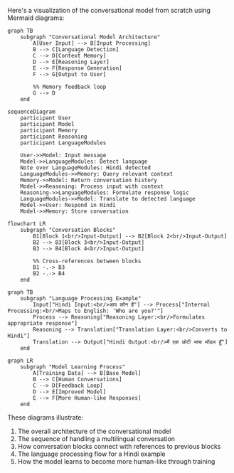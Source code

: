 Here's a visualization of the conversational model from scratch using Mermaid diagrams:

```mermaid
graph TB
    subgraph "Conversational Model Architecture"
        A[User Input] --> B[Input Processing]
        B --> C[Language Detection]
        C --> D[Context Memory]
        D --> E[Reasoning Layer]
        E --> F[Response Generation]
        F --> G[Output to User]
        
        %% Memory feedback loop
        G --> D
    end
```

```mermaid
sequenceDiagram
    participant User
    participant Model
    participant Memory
    participant Reasoning
    participant LanguageModules
    
    User->>Model: Input message
    Model->>LanguageModules: Detect language
    Note over LanguageModules: Hindi detected
    LanguageModules->>Memory: Query relevant context
    Memory->>Model: Return conversation history
    Model->>Reasoning: Process input with context
    Reasoning->>LanguageModules: Formulate response logic
    LanguageModules->>Model: Translate to detected language
    Model->>User: Respond in Hindi
    Model->>Memory: Store conversation
```

```mermaid
flowchart LR
    subgraph "Conversation Blocks"
        B1[Block 1<br/>Input-Output] --> B2[Block 2<br/>Input-Output]
        B2 --> B3[Block 3<br/>Input-Output]
        B3 --> B4[Block 4<br/>Input-Output]
        
        %% Cross-references between blocks
        B1 -.-> B3
        B2 -.-> B4
    end
```

```mermaid
graph TB
    subgraph "Language Processing Example"
        Input["Hindi Input:<br/>आप कौन हैं"] --> Process["Internal Processing:<br/>Maps to English: 'Who are you?'"]
        Process --> Reasoning["Reasoning Layer:<br/>Formulates appropriate response"]
        Reasoning --> Translation["Translation Layer:<br/>Converts to Hindi"]
        Translation --> Output["Hindi Output:<br/>मैं एक छोटी भाषा मॉडल हूँ"]
    end
```

```mermaid
graph LR
    subgraph "Model Learning Process"
        A[Training Data] --> B[Base Model]
        B --> C[Human Conversations]
        C --> D[Feedback Loop]
        D --> E[Improved Model]
        E --> F[More Human-like Responses]
    end
```

These diagrams illustrate:
1. The overall architecture of the conversational model
2. The sequence of handling a multilingual conversation
3. How conversation blocks connect with references to previous blocks
4. The language processing flow for a Hindi example
5. How the model learns to become more human-like through training
